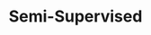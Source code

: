 ---
title: "Semi-Supervised"

categories: ['']

tags: ['Semi', 'Supervised']

arabic: ['شبه الخاضع للإشراف']

publishers: ['معجم مصطلحات التعلم الآلي والتعلم العميق وعلم البيانات']

types: "word"

slug: ""
---